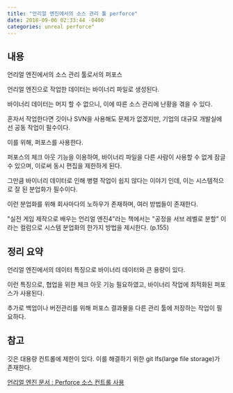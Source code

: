 ```yaml
---
title: "언리얼 엔진에서의 소스 관리 툴 perforce"
date: 2018-09-06 02:33:44 -0400
categories: unreal perforce"
---
```


## 내용
언리얼 엔진에서의 소스 관리 툴로서의 퍼포스

언리얼 엔진으로 작업한 데이터는 바이너리 파일로 생성된다.

바이너리 데이터는 머지 할 수 없으니, 이에 따른 소스 관리에 난황을 겪을 수 있다.

혼자서 작업한다면 깃이나 SVN을 사용해도 문제가 없겠지만, 기업의 대규모 개발실에선 공동 작업이 필수이다.


이를 위해, 퍼포스를 사용한다.

퍼포스의 체크 아웃 기능을 이용하여, 바이너리 파일을 다른 사람이 사용할 수 없게 잠글 수 있으며, 이로써 동시 편집을 제한하게 된다. 


그만큼 바이너리 데이터로 인해 병렬 작업이 쉽지 않다는 이야기 인데, 이는 시스템적으로 잘 된 분업화가 필수이다.

이런 분업화를 위해 회사마다의 노하우가 존재하며, 여러 방법들이 존재한다. 

"실전 게임 제작으로 배우는 언리얼 엔진4"라는 책에서는 "공정을 서브 레벨로 분할" 이라는 컬럼으로 시스템 분업화의 한가지 방법을 제시한다. (p.155)

## 정리 요약
언리얼 엔진에서의 데이터 특징으로 바이너리 데이터와 큰 용량이 있다.

이런 특징으로, 협업을 위한 체크 아웃 기능 필요하였고, 바이너리 작업에 최적화된 퍼포스가 사용된다.

추가로 백업이나 버전관리를 위해 퍼포스 결과물을 다른 관리 툴에 저장하는 작업이 필요하다.


## 참고
깃은 대용량 컨트롤에 제한이 있다. 이를 해결하기 위한 git lfs(large file storage)가 존재한다.

[언리얼 엔진 문서 : Perforce 소스 컨트롤 사용](http://api.unrealengine.com/KOR/Engine/Basics/SourceControl/Perforce/)

